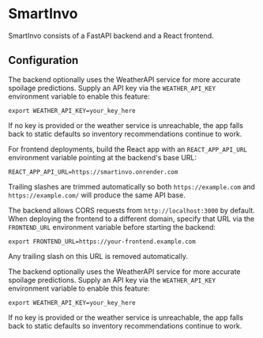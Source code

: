 # SmartInvo

SmartInvo consists of a FastAPI backend and a React frontend.

## Configuration

The backend optionally uses the WeatherAPI service for more accurate
spoilage predictions. Supply an API key via the `WEATHER_API_KEY`
environment variable to enable this feature:

```
export WEATHER_API_KEY=your_key_here
```

If no key is provided or the weather service is unreachable, the app
falls back to static defaults so inventory recommendations continue to
work.

For frontend deployments, build the React app with an `REACT_APP_API_URL`
environment variable pointing at the backend's base URL:

```
REACT_APP_API_URL=https://smartinvo.onrender.com
```

Trailing slashes are trimmed automatically so both `https://example.com`
and `https://example.com/` will produce the same API base.

The backend allows CORS requests from `http://localhost:3000` by default.
When deploying the frontend to a different domain, specify that URL via the
`FRONTEND_URL` environment variable before starting the backend:

```
export FRONTEND_URL=https://your-frontend.example.com
```

Any trailing slash on this URL is removed automatically.



The backend optionally uses the WeatherAPI service for more accurate
spoilage predictions. Supply an API key via the `WEATHER_API_KEY`
environment variable to enable this feature:

```
export WEATHER_API_KEY=your_key_here
```

If no key is provided or the weather service is unreachable, the app
falls back to static defaults so inventory recommendations continue to
work.
